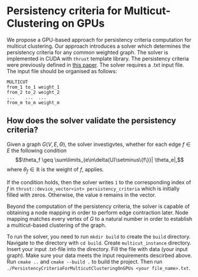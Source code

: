 # Persistency criteria for Multicut-Clustering on GPUs

We propose a GPU-based approach for persistency criteria computation for multicut clustering. Our approach introduces a solver which determines the persistency criteria for any common weighted graph. The solver is implemented in CUDA with ``thrust`` template library. The persistency criteria were previously defined in [this paper](https://arxiv.org/pdf/1812.01426.pdf).
The solver requires a .txt input file. The input file should be organised as follows:
```
MULTICUT
from_1 to_1 weight_1
from_2 to_2 weight_2
...    ...  ...
from_m to_m weight_m
```

## How does the solver validate the persistency criteria?
Given a graph $G(V, E, \Theta)$, the solver investigvtes, whether for each edge $f\in E$ the following condition
$$\theta_f \geq \sum\limits_{e\in\delta(U)\setminus\{f\}}| \theta_e|,$$
where $\theta_f\in\mathbb{R}$ is the weight of $f$, applies.

If the condition holds, then the solver writes ``1`` to the corresponding index of $f$ in ``thrust::device_vector<int> persistency_criteria`` which is initially filled with zeros. Otherwise, the value ``0`` remains in the vector.

Beyond the computation of the persistency criteria, the solver is capable of obtaining a node mapping in order to perform edge contraction later. Node mapping matches every vertex of $G$ to a natural number in order to establish a multicut-based clustering of the graph.

To run the solver, you need to run ``mkdir build`` to create the ``build`` directory. Navigate to the directory with ``cd build``. Create ``multicut_instance`` directory. Insert your input .txt-file into the directory. Fill the file with data (your input graph). Make sure your data meets the input requirements descirbed above. Run ``cmake ..`` and ``cmake --build .`` to build the project. Then run ``./PersistencyCriteriaForMulticutClusteringOnGPUs <your file_name>.txt``.
